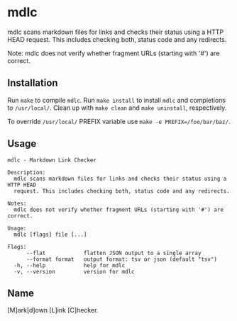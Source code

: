 # mdlc

mdlc scans markdown files for links and checks their status using a HTTP HEAD request.
This includes checking both, status code and any redirects.

Note: mdlc does not verify whether fragment URLs (starting with '#') are correct.

## Installation
Run `make` to compile `mdlc`.
Run `make install` to install `mdlc` and completions to `/usr/local/`.
Clean up with `make clean` and `make uninstall`, respectively.

To override `/usr/local/` PREFIX variable use `make -e PREFIX=/foo/bar/baz/`.

## Usage
```
mdlc - Markdown Link Checker

Description:
  mdlc scans markdown files for links and checks their status using a HTTP HEAD
  request. This includes checking both, status code and any redirects.

Notes:
  mdlc does not verify whether fragment URLs (starting with '#') are correct.

Usage:
  mdlc [flags] file [...]

Flags:
      --flat            flatten JSON output to a single array
      --format format   output format: tsv or json (default "tsv")
  -h, --help            help for mdlc
  -v, --version         version for mdlc
```

## Name
\[M\]ark\[d\]own \[L\]ink \[C\]hecker.
